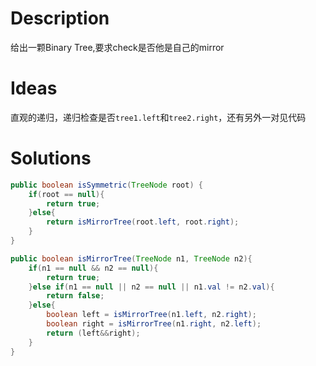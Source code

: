 # Description

给出一颗Binary Tree,要求check是否他是自己的mirror

# Ideas

直观的递归，递归检查是否`tree1.left`和`tree2.right`，还有另外一对见代码

# Solutions

```java
public boolean isSymmetric(TreeNode root) {
    if(root == null){
        return true;
    }else{
        return isMirrorTree(root.left, root.right);
    }
}

public boolean isMirrorTree(TreeNode n1, TreeNode n2){
    if(n1 == null && n2 == null){
        return true;
    }else if(n1 == null || n2 == null || n1.val != n2.val){
        return false;
    }else{
        boolean left = isMirrorTree(n1.left, n2.right);
        boolean right = isMirrorTree(n1.right, n2.left);
        return (left&&right);
    }
}
```